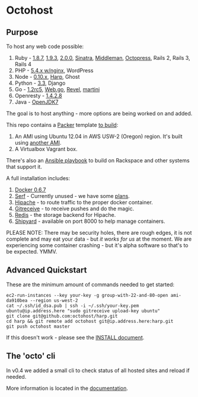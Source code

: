 Octohost
===========================

Purpose
--------

To host any web code possible:

1. Ruby - [1.8.7](https://github.com/octohost/ruby-1.8.7p352), [1.9.3](https://github.com/octohost/ruby-1.9.3p484), [2.0.0](https://github.com/octohost/ruby-2.0.0p353), [Sinatra](https://github.com/octohost/sinatra), [Middleman](https://github.com/octohost/middleman), [Octopress](https://github.com/octohost/octopress), Rails 2, Rails 3, Rails 4
2. PHP - [5.4.x w/nginx](https://github.com/octohost/php5-nginx), WordPress
3. Node - [0.10.x](https://github.com/octohost/nodejs), [Harp](https://github.com/octohost/harp), Ghost
4. Python - [3.3](https://github.com/octohost/python-3.3), Django
5. Go - [1.2rc5](https://github.com/octohost/go-1.2rc5), [Web.go](https://github.com/octohost/web.go), [Revel](https://github.com/octohost/revel), [martini](https://github.com/octohost/martini)
6. Openresty - [1.4.2.8](https://github.com/octohost/openresty)
7. Java - [OpenJDK7](https://github.com/octohost/openjdk7)

The goal is to host anything - more options are being worked on and added.

This repo contains a [Packer](http://www.packer.io/) template [to build](https://github.com/octohost/octohost/blob/master/docs/INSTALL.md):

  1. An AMI using Ubuntu 12.04 in AWS USW-2 (Oregon) region. It's built using [another AMI](https://github.com/octohost/ubuntu-12.0.4-3.8).
  2. A Virtualbox Vagrant box.

There's also an [Ansible playbook](https://github.com/octohost/octohost/blob/master/docs/INSTALL.md) to build on Rackspace and other systems that support it.

A full installation includes:

  1. [Docker 0.6.7](http://www.docker.io/)
  2. [Serf](http://www.serfdom.io/) - Currently unused - we have some [plans](https://github.com/darron/serf-docker-events).
  3. [Hipache](https://github.com/dotcloud/hipache) - to route traffic to the proper docker container.
  4. [Gitreceive](https://github.com/progrium/gitreceive) - to receive pushes and do the magic.
  5. [Redis](http://redis.io/) - the storage backend for Hipache.
  6. [Shipyard](https://github.com/shipyard/shipyard) - available on port 8000 to help manage containers.


PLEASE NOTE: There may be security holes, there are rough edges, it is not complete and may eat your data - but *it works for us* at the moment. We are experiencing some container crashing - but it's alpha software so that's to be expected. YMMV.

Advanced Quickstart
---------

These are the minimum amount of commands needed to get started:

```
ec2-run-instances --key your-key -g group-with-22-and-80-open ami-da910bea --region us-west-2
cat ~/.ssh/id_dsa.pub | ssh -i ~/.ssh/your-key.pem ubuntu@ip.address.here "sudo gitreceive upload-key ubuntu"
git clone git@github.com:octohost/harp.git
cd harp && git remote add octohost git@ip.address.here:harp.git
git push octohost master
```

If this doesn't work - please see the [INSTALL document](https://github.com/octohost/octohost/blob/master/docs/INSTALL.md).

The 'octo' cli
--------

In v0.4 we added a small cli to check status of all hosted sites and reload if needed.

More information is located in the [documentation](https://github.com/octohost/octohost/blob/master/docs/octo-cli.md).

